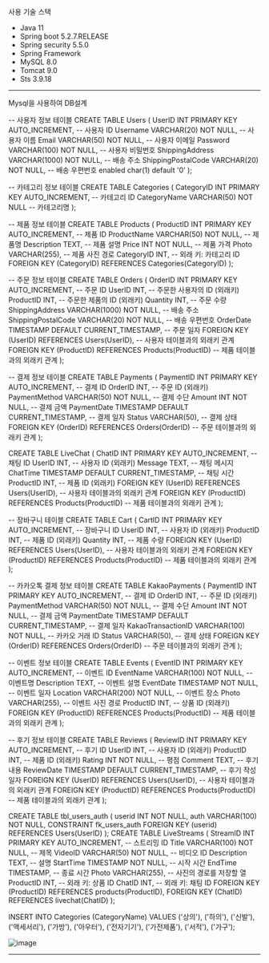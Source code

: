 사용 기술 스택

- Java 11
- Spring boot 5.2.7.RELEASE
- Spring security 5.5.0
- Spring Framework
- MySQL 8.0
- Tomcat 9.0
- Sts 3.9.18
 




----------------------------------------------------------------------------------------------------------------------------------------




Mysql을 사용하여 DB설계

-- 사용자 정보 테이블
CREATE TABLE Users (
    UserID INT PRIMARY KEY AUTO_INCREMENT, -- 사용자 ID
    Username VARCHAR(20) NOT NULL, -- 사용자 이름
    Email VARCHAR(50) NOT NULL, -- 사용자 이메일
    Password VARCHAR(100) NOT NULL, -- 사용자 비밀번호
    ShippingAddress VARCHAR(1000) NOT NULL, -- 배송 주소
    ShippingPostalCode VARCHAR(20) NOT NULL, -- 배송 우편번호
    enabled char(1) default '0'
);

-- 카테고리 정보 테이블
CREATE TABLE Categories (
    CategoryID INT PRIMARY KEY AUTO_INCREMENT, -- 카테고리 ID
    CategoryName VARCHAR(50) NOT NULL -- 카테고리명
);

-- 제품 정보 테이블
CREATE TABLE Products (
    ProductID INT PRIMARY KEY AUTO_INCREMENT, -- 제품 ID
    ProductName VARCHAR(50) NOT NULL, -- 제품명
    Description TEXT, -- 제품 설명
    Price INT NOT NULL, -- 제품 가격
    Photo VARCHAR(255), -- 제품 사진 경로
    CategoryID INT, -- 외래 키: 카테고리 ID
    FOREIGN KEY (CategoryID) REFERENCES Categories(CategoryID)
);

-- 주문 정보 테이블
CREATE TABLE Orders (
    OrderID INT PRIMARY KEY AUTO_INCREMENT, -- 주문 ID
    UserID INT, -- 주문한 사용자의 ID (외래키)
    ProductID INT, -- 주문한 제품의 ID (외래키)
    Quantity INT, -- 주문 수량
    ShippingAddress VARCHAR(1000) NOT NULL, -- 배송 주소
    ShippingPostalCode VARCHAR(20) NOT NULL, -- 배송 우편번호
    OrderDate TIMESTAMP DEFAULT CURRENT_TIMESTAMP, -- 주문 일자
    FOREIGN KEY (UserID) REFERENCES Users(UserID), -- 사용자 테이블과의 외래키 관계
    FOREIGN KEY (ProductID) REFERENCES Products(ProductID) -- 제품 테이블과의 외래키 관계
);

-- 결제 정보 테이블
CREATE TABLE Payments (
    PaymentID INT PRIMARY KEY AUTO_INCREMENT, -- 결제 ID
    OrderID INT, -- 주문 ID (외래키)
    PaymentMethod VARCHAR(50) NOT NULL, -- 결제 수단
    Amount INT NOT NULL, -- 결제 금액
    PaymentDate TIMESTAMP DEFAULT CURRENT_TIMESTAMP, -- 결제 일자
    Status VARCHAR(50), -- 결제 상태
    FOREIGN KEY (OrderID) REFERENCES Orders(OrderID) -- 주문 테이블과의 외래키 관계
);

CREATE TABLE LiveChat (
    ChatID INT PRIMARY KEY AUTO_INCREMENT, -- 채팅 ID
    UserID INT, -- 사용자 ID (외래키)
    Message TEXT, -- 채팅 메시지
    ChatTime TIMESTAMP DEFAULT CURRENT_TIMESTAMP, -- 채팅 시간
    ProductID INT, -- 제품 ID (외래키)
    FOREIGN KEY (UserID) REFERENCES Users(UserID), -- 사용자 테이블과의 외래키 관계
    FOREIGN KEY (ProductID) REFERENCES Products(ProductID) -- 제품 테이블과의 외래키 관계
);

-- 장바구니 테이블
CREATE TABLE Cart (
    CartID INT PRIMARY KEY AUTO_INCREMENT, -- 장바구니 ID
    UserID INT, -- 사용자 ID (외래키)
    ProductID INT, -- 제품 ID (외래키)
    Quantity INT, -- 제품 수량
    FOREIGN KEY (UserID) REFERENCES Users(UserID), -- 사용자 테이블과의 외래키 관계
    FOREIGN KEY (ProductID) REFERENCES Products(ProductID) -- 제품 테이블과의 외래키 관계
);

-- 카카오톡 결제 정보 테이블
CREATE TABLE KakaoPayments (
    PaymentID INT PRIMARY KEY AUTO_INCREMENT, -- 결제 ID
    OrderID INT, -- 주문 ID (외래키)
    PaymentMethod VARCHAR(50) NOT NULL, -- 결제 수단
    Amount INT NOT NULL, -- 결제 금액
    PaymentDate TIMESTAMP DEFAULT CURRENT_TIMESTAMP, -- 결제 일자
    KakaoTransactionID VARCHAR(100) NOT NULL, -- 카카오 거래 ID
    Status VARCHAR(50), -- 결제 상태
    FOREIGN KEY (OrderID) REFERENCES Orders(OrderID) -- 주문 테이블과의 외래키 관계
);

-- 이벤트 정보 테이블
CREATE TABLE Events (
    EventID INT PRIMARY KEY AUTO_INCREMENT, -- 이벤트 ID
    EventName VARCHAR(100) NOT NULL, -- 이벤트명
    Description TEXT, -- 이벤트 설명
    EventDate TIMESTAMP NOT NULL, -- 이벤트 일자
    Location VARCHAR(200) NOT NULL, -- 이벤트 장소
    Photo VARCHAR(255), -- 이벤트 사진 경로
    ProductID INT, -- 상품 ID (외래키)
    FOREIGN KEY (ProductID) REFERENCES Products(ProductID) -- 제품 테이블과의 외래키 관계
);

-- 후기 정보 테이블
CREATE TABLE Reviews (
    ReviewID INT PRIMARY KEY AUTO_INCREMENT, -- 후기 ID
    UserID INT, -- 사용자 ID (외래키)
    ProductID INT, -- 제품 ID (외래키)
    Rating INT NOT NULL, -- 평점
    Comment TEXT, -- 후기 내용
    ReviewDate TIMESTAMP DEFAULT CURRENT_TIMESTAMP, -- 후기 작성 일자
    FOREIGN KEY (UserID) REFERENCES Users(UserID), -- 사용자 테이블과의 외래키 관계
    FOREIGN KEY (ProductID) REFERENCES Products(ProductID) -- 제품 테이블과의 외래키 관계
);

CREATE TABLE tbl_users_auth (
    userid INT NOT NULL,
    auth VARCHAR(100) NOT NULL,
    CONSTRAINT fk_users_auth FOREIGN KEY (userid) REFERENCES Users(UserID)
);
CREATE TABLE LiveStreams (
    StreamID INT PRIMARY KEY AUTO_INCREMENT, -- 스트리밍 ID
    Title VARCHAR(100) NOT NULL, -- 제목
    VideoID VARCHAR(50) NOT NULL, -- 비디오 ID
    Description TEXT, -- 설명
    StartTime TIMESTAMP NOT NULL, -- 시작 시간
    EndTime TIMESTAMP, -- 종료 시간
    Photo VARCHAR(255), -- 사진의 경로를 저장할 열
    ProductID INT, -- 외래 키: 상품 ID
    ChatID INT, -- 외래 키: 채팅 ID
    FOREIGN KEY (ProductID) REFERENCES products(ProductID),
    FOREIGN KEY (ChatID) REFERENCES livechat(ChatID)
);

INSERT INTO Categories (CategoryName)
VALUES ('상의'),
       ('하의'),
       ('신발'),
       ('액세서리'),
       ('가방'),
       ('아우터'),
       ('전자기기'),
       ('가전제품'),
       ('서적'),
       ('가구');

 ![image](https://github.com/parkwooiu/project/assets/157097383/d40def1d-5ba7-4147-bba1-7bcb6778d387)



------------------------------------------------------------------------------------------------------------------------------------------------------------------------------------------






















 

